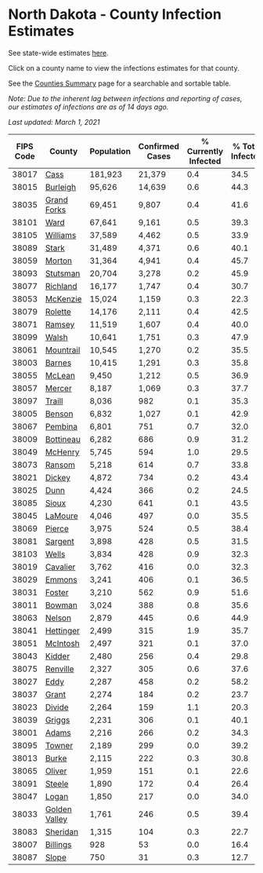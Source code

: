 # North Dakota - County Infection Estimates

See state-wide estimates [here](/infections/us-nd).

Click on a county name to view the infections estimates for that county.

See the [Counties Summary](/infections/summary-counties) page for a searchable and sortable table.

*Note: Due to the inherent lag between infections and reporting of cases, our estimates of infections are as of 14 days ago.*

*Last updated: March 1, 2021*

|   FIPS Code |                         County |   Population |   Confirmed Cases |   % Currently Infected |   % Total Infected |
|-------------|--------------------------------|--------------|-------------------|------------------------|--------------------|
|       38017 |                   [Cass](cass) |      181,923 |            21,379 |                    0.4 |               34.5 |
|       38015 |           [Burleigh](burleigh) |       95,626 |            14,639 |                    0.6 |               44.3 |
|       38035 |     [Grand Forks](grand-forks) |       69,451 |             9,807 |                    0.4 |               41.6 |
|       38101 |                   [Ward](ward) |       67,641 |             9,161 |                    0.5 |               39.3 |
|       38105 |           [Williams](williams) |       37,589 |             4,462 |                    0.5 |               33.9 |
|       38089 |                 [Stark](stark) |       31,489 |             4,371 |                    0.6 |               40.1 |
|       38059 |               [Morton](morton) |       31,364 |             4,941 |                    0.4 |               45.7 |
|       38093 |           [Stutsman](stutsman) |       20,704 |             3,278 |                    0.2 |               45.9 |
|       38077 |           [Richland](richland) |       16,177 |             1,747 |                    0.4 |               30.7 |
|       38053 |           [McKenzie](mckenzie) |       15,024 |             1,159 |                    0.3 |               22.3 |
|       38079 |             [Rolette](rolette) |       14,176 |             2,111 |                    0.4 |               42.5 |
|       38071 |               [Ramsey](ramsey) |       11,519 |             1,607 |                    0.4 |               40.0 |
|       38099 |                 [Walsh](walsh) |       10,641 |             1,751 |                    0.3 |               47.9 |
|       38061 |         [Mountrail](mountrail) |       10,545 |             1,270 |                    0.2 |               35.5 |
|       38003 |               [Barnes](barnes) |       10,415 |             1,291 |                    0.3 |               35.8 |
|       38055 |               [McLean](mclean) |        9,450 |             1,212 |                    0.5 |               36.9 |
|       38057 |               [Mercer](mercer) |        8,187 |             1,069 |                    0.3 |               37.7 |
|       38097 |               [Traill](traill) |        8,036 |               982 |                    0.1 |               35.3 |
|       38005 |               [Benson](benson) |        6,832 |             1,027 |                    0.1 |               42.9 |
|       38067 |             [Pembina](pembina) |        6,801 |               751 |                    0.7 |               32.0 |
|       38009 |         [Bottineau](bottineau) |        6,282 |               686 |                    0.9 |               31.2 |
|       38049 |             [McHenry](mchenry) |        5,745 |               594 |                    1.0 |               29.5 |
|       38073 |               [Ransom](ransom) |        5,218 |               614 |                    0.7 |               33.8 |
|       38021 |               [Dickey](dickey) |        4,872 |               734 |                    0.2 |               43.4 |
|       38025 |                   [Dunn](dunn) |        4,424 |               366 |                    0.2 |               24.5 |
|       38085 |                 [Sioux](sioux) |        4,230 |               641 |                    0.1 |               43.5 |
|       38045 |             [LaMoure](lamoure) |        4,046 |               497 |                    0.0 |               35.5 |
|       38069 |               [Pierce](pierce) |        3,975 |               524 |                    0.5 |               38.4 |
|       38081 |             [Sargent](sargent) |        3,898 |               428 |                    0.5 |               31.5 |
|       38103 |                 [Wells](wells) |        3,834 |               428 |                    0.9 |               32.3 |
|       38019 |           [Cavalier](cavalier) |        3,762 |               416 |                    0.0 |               32.3 |
|       38029 |               [Emmons](emmons) |        3,241 |               406 |                    0.1 |               36.5 |
|       38031 |               [Foster](foster) |        3,210 |               562 |                    0.9 |               51.6 |
|       38011 |               [Bowman](bowman) |        3,024 |               388 |                    0.8 |               35.6 |
|       38063 |               [Nelson](nelson) |        2,879 |               445 |                    0.6 |               44.9 |
|       38041 |         [Hettinger](hettinger) |        2,499 |               315 |                    1.9 |               35.7 |
|       38051 |           [McIntosh](mcintosh) |        2,497 |               321 |                    0.1 |               37.0 |
|       38043 |               [Kidder](kidder) |        2,480 |               256 |                    0.4 |               29.8 |
|       38075 |           [Renville](renville) |        2,327 |               305 |                    0.6 |               37.6 |
|       38027 |                   [Eddy](eddy) |        2,287 |               458 |                    0.2 |               58.2 |
|       38037 |                 [Grant](grant) |        2,274 |               184 |                    0.2 |               23.7 |
|       38023 |               [Divide](divide) |        2,264 |               159 |                    1.1 |               20.3 |
|       38039 |               [Griggs](griggs) |        2,231 |               306 |                    0.1 |               40.1 |
|       38001 |                 [Adams](adams) |        2,216 |               266 |                    0.2 |               34.3 |
|       38095 |               [Towner](towner) |        2,189 |               299 |                    0.0 |               39.2 |
|       38013 |                 [Burke](burke) |        2,115 |               222 |                    0.3 |               30.8 |
|       38065 |               [Oliver](oliver) |        1,959 |               151 |                    0.1 |               22.6 |
|       38091 |               [Steele](steele) |        1,890 |               172 |                    0.4 |               26.4 |
|       38047 |                 [Logan](logan) |        1,850 |               217 |                    0.0 |               34.0 |
|       38033 | [Golden Valley](golden-valley) |        1,761 |               246 |                    0.5 |               39.4 |
|       38083 |           [Sheridan](sheridan) |        1,315 |               104 |                    0.3 |               22.7 |
|       38007 |           [Billings](billings) |          928 |                53 |                    0.0 |               16.4 |
|       38087 |                 [Slope](slope) |          750 |                31 |                    0.3 |               12.7 |